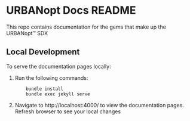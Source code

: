 # URBANopt Docs README

This repo contains documentation for the gems that make up the URBANopt™ SDK

## Local Development

To serve the documentation pages locally:
1. Run the following commands:
	```terminal
		bundle install
		bundle exec jekyll serve
	```
1. Navigate to http://localhost:4000/ to view the documentation pages.  Refresh browser to see your local changes
